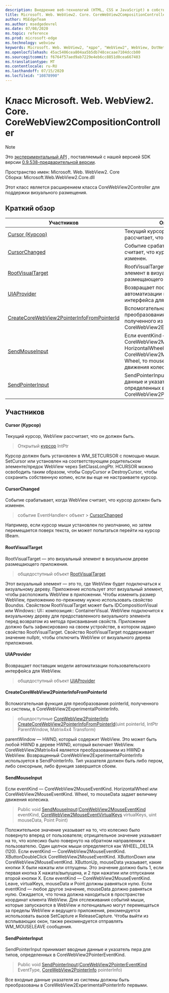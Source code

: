 ```yaml
---
description: Внедрение веб-технологий (HTML, CSS и JavaScript) в собственные приложения с помощью элемента управления Microsoft Edge WebView2
title: Microsoft. Web. WebView2. Core. CoreWebView2CompositionController
author: MSEdgeTeam
ms.author: msedgedevrel
ms.date: 07/08/2020
ms.topic: reference
ms.prod: microsoft-edge
ms.technology: webview
keywords: Microsoft. Web. WebView2, "ядро", "WebView2", WebView, DotNet, WPF, WinForms, App, EDGE, CoreWebView2, CoreWebView2Controller, браузерный элемент управления, EDGE HTML, Microsoft. Web. WebView2
ms.openlocfilehash: 45ac5406cea804aa5b5db748cecaae7104dccb00
ms.sourcegitcommit: f6764f57aed9ab7229e4eb6cc8851d0cea667403
ms.translationtype: MT
ms.contentlocale: ru-RU
ms.lasthandoff: 07/15/2020
ms.locfileid: "10878990"
---
```

# Класс Microsoft. Web. WebView2. Core. CoreWebView2CompositionController 

> [!NOTE]
> Это [экспериментальный API](../../../concepts/versioning.md#experimental-apis) , поставляемый с нашей версией SDK версии [0.9.538-предварительной версии](../../../releasenotes.md#09538).

Пространство имен: Microsoft. Web. WebView2. Core \
Сборка: Microsoft.Web.WebView2.Core.dll

Этот класс является расширением класса CoreWebView2Controller для поддержки визуального размещения.

## Краткий обзор

 Участников                        | Описания
--------------------------------|---------------------------------------------
[Cursor (Курсор)](#cursor) | Текущий курсор, WebView рассчитает, что он должен быть.
[CursorChanged](#cursorchanged) | Событие срабатывает, когда WebView считает, что курсор должен быть изменен.
[RootVisualTarget](#rootvisualtarget) | RootVisualTarget — это визуальный элемент в визуальном дереве размещающего приложения.
[UIAProvider](#uiaprovider) | Возвращает поставщик модели автоматизации пользовательского интерфейса для WebView.
[CreateCoreWebView2PointerInfoFromPointerId](#createcorewebview2pointerinfofrompointerid) | Вспомогательная функция для преобразования pointerId, полученного из системы, в CoreWebView2ExperimentalPointerInfo.
[SendMouseInput](#sendmouseinput) | Если eventKind — CoreWebView2MouseEventKind. HorizontalWheel или CoreWebView2MouseEventKind. Wheel, то mouseData задает величину движения колесика.
[SendPointerInput](#sendpointerinput) | SendPointerInput принимает вводные данные и указатель пера для типов, определенных в CoreWebView2PointerEventKind.

## Участников

#### Cursor (Курсор) 

Текущий курсор, WebView рассчитает, что он должен быть.

> Открытый [курсор](#cursor) IntPtr

Курсор должен быть установлен в WM_SETCURSOR с помощью мыши. SetCursor или установлен на соответствующем родительском элементе/предок WebView через SetClassLongPtr. HCURSOR можно освободить таким образом, чтобы CopyCursor и DestroyCursor, чтобы сохранить собственную копию, если вы еще не настраиваете курсор.

#### CursorChanged 

Событие срабатывает, когда WebView считает, что курсор должен быть изменен.

> событие EventHandler< объект > [CursorChanged](#cursorchanged)

Например, если курсор мыши установлен по умолчанию, но затем перемещается поверх текста, он может попытаться перейти на курсор IBeam.

#### RootVisualTarget 

RootVisualTarget — это визуальный элемент в визуальном дереве размещающего приложения.

> общедоступный объект [RootVisualTarget](#rootvisualtarget)

Этот визуальный элемент — это то, где WebView будет подключаться к визуальному дереву. Приложение использует этот визуальный элемент, чтобы расположить WebView в приложении. Чтобы изменить размер WebView, приложению по-прежнему нужно использовать свойство Boundss. Свойством RootVisualTarget может быть IDCompositionVisual или Windows:: UI:: композиция:: ContainerVisual. WebView подключится к визуальному дереву для предоставленного визуального элемента перед возвратом из метода присваивания свойств. Приложение должно быть зафиксировано на своем устройстве, в котором задано свойство RootVisualTarget. Свойство RootVisualTarget поддерживает значение nullptr, чтобы отключить WebView от визуального дерева приложения.

#### UIAProvider 

Возвращает поставщик модели автоматизации пользовательского интерфейса для WebView.

> общедоступный объект [UIAProvider](#uiaprovider)

#### CreateCoreWebView2PointerInfoFromPointerId 

Вспомогательная функция для преобразования pointerId, полученного из системы, в CoreWebView2ExperimentalPointerInfo.

> общедоступные [CoreWebView2PointerInfo](microsoft-web-webview2-core-corewebview2pointerinfo.md) [CreateCoreWebView2PointerInfoFromPointerId](#createcorewebview2pointerinfofrompointerid)(uint pointerId, IntPtr ParentWindow, Matrix4x4 Transform)

parentWindow — HWND, который содержит WebView. Это может быть любой HWND в дереве HWND, который включает WebView. CoreWebView2Matrix4x4 является преобразованием из HWND в WebView. Возвращенный CoreWebView2ExperimentalPointerInfo используется в SendPointerInfo. Тип указателя должен быть либо пером, либо сенсорным, либо функция завершится сбоем.

#### SendMouseInput 

Если eventKind — CoreWebView2MouseEventKind. HorizontalWheel или CoreWebView2MouseEventKind. Wheel, то mouseData задает величину движения колесика.

> Public void [SendMouseInput](#sendmouseinput)([CoreWebView2MouseEventKind](./namespace-microsoft-web-webview2-core.md) eventKind, [CoreWebView2MouseEventVirtualKeys](./namespace-microsoft-web-webview2-core.md) virtualKeys, uint mouseData, Point Point)

Положительное значение указывает на то, что колесико было повернуто вперед от пользователя; отрицательное значение указывает на то, что колесико было повернуто на обратном направлении к пользователю. Один щелчок мыши определяется как WHEEL_DELTA (120). Если eventKind — CoreWebView2MouseEventKind. XButtonDoubleClick CoreWebView2MouseEventKind. XButtonDown или CoreWebView2MouseEventKind. XButtonUp, mouseData указывает, какие кнопки X были нажаты или отпущены. Это значение должно быть 1, если первая кнопка X нажата/выпущена, и 2 при нажатии или отпускании второй кнопки X. Если eventKind — CoreWebView2MouseEventKind. Leave, virtualKeys, mouseData и Point должны равняться нулю. Если eventKind — любое другое значение, mouseData должно равняться нулю. Ожидается, что точка должна находиться в пространстве координат клиента WebView. Для отслеживания событий мыши, которые запускаются в WebView и потенциально могут перемещаться за пределы WebView и ведущего приложения, рекомендуется использовать вызов SetCapture и ReleaseCapture. Чтобы выйти из всплывающих окон, также рекомендуется отправлять WM_MOUSELEAVE сообщения.

#### SendPointerInput 

SendPointerInput принимает вводные данные и указатель пера для типов, определенных в CoreWebView2PointerEventKind.

> Public void [SendPointerInput](#sendpointerinput)([CoreWebView2PointerEventKind](./namespace-microsoft-web-webview2-core.md) EventType, [CoreWebView2PointerInfo](microsoft-web-webview2-core-corewebview2pointerinfo.md) pointerInfo)

Все входные данные указателя из системы должны быть преобразованы в CoreWebView2ExperimentalPointerInfo первыми.

